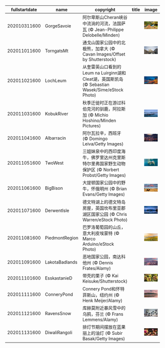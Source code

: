 |fullstartdate|name|copyright|title|image|
|--|--|--|--|--|
202010311600|GorgeSavoie|阿尔卑斯山Cheran峡谷中流淌的河流，法国萨瓦 (© Jean-Philippe Delobelle/Minden)||![](/zh-CN/2020/11/202010311600GorgeSavoie.jpg)|
202011011600|TorngatsMt|通戈山国家公园中的北极熊，加拿大 (© Cavan Images/Offset by Shutterstock)||![](/zh-CN/2020/11/202011011600TorngatsMt.jpg)|
202011021600|LochLeum|从奎雷英山口看到的 Leum na Luirginn湖和Cleat湖，英国斯凯岛 (© Sebastian Wasek/Sime/eStock Photo)||![](/zh-CN/2020/11/202011021600LochLeum.jpg)|
202011031600|KobukRiver|秋季迁徙时正在游过科伯克河的驯鹿，阿拉斯加 (© Michio Hoshino/Minden Pictures)||![](/zh-CN/2020/11/202011031600KobukRiver.jpg)|
202011041600|Albarracin|阿尔瓦拉辛，西班牙 (© Domingo Leiva/Getty Images)||![](/zh-CN/2020/11/202011041600Albarracin.jpg)|
202011051600|TwoWest|三姐妹泉中的西印度海牛，佛罗里达州克里斯特尔里弗国家野生动物保护区 (© Norbert Probst/Getty Images)||![](/zh-CN/2020/11/202011051600TwoWest.jpg)|
202011061600|BigBison|大提顿国家公园中的野牛，怀俄明州 (© Brian Evans/Getty Images)||![](/zh-CN/2020/11/202011061600BigBison.jpg)|
202011071600|DerwentIsle|德文特湖上的德文特岛房屋，英国坎布里亚郡湖区国家公园 (© Chris Warren/eStock Photo)||![](/zh-CN/2020/11/202011071600DerwentIsle.jpg)|
202011081600|PiedmontRegion|巴罗洛葡萄园的山丘，意大利皮埃蒙特 (© Marco Arduino/eStock Photo)||![](/zh-CN/2020/11/202011081600PiedmontRegion.jpg)|
202011091600|LakotaBadlands|恶地国家公园，南达科他州 (© Dennis Frates/Alamy)||![](/zh-CN/2020/11/202011091600LakotaBadlands.jpg)|
202011101600|EsskastanieD|带壳的栗子 (© Kai Keisuke/Shutterstock)||![](/zh-CN/2020/11/202011101600EsskastanieD.jpg)|
202011111600|ConneryPond|Connery Pond和怀特菲斯山，纽约州 (© Henk Meijer/Alamy)||![](/zh-CN/2020/11/202011111600ConneryPond.jpg)|
202011121600|RavensSnow|库赫莫附近暴风雪中的乌鸦，芬兰 (© Frans Lemmens/Alamy)||![](/zh-CN/2020/11/202011121600RavensSnow.jpg)|
202011131600|DiwaliRangoli|排灯节期间摆放在蓝果丽上的油灯 (© Subir Basak/Getty Images)||![](/zh-CN/2020/11/202011131600DiwaliRangoli.jpg)|

